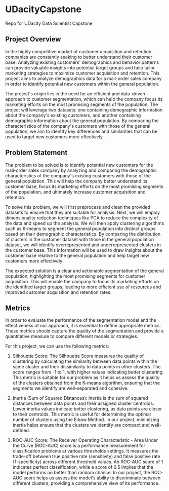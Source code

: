 # UDacityCapstone
Repo for UDacity Data Scientist Capstone

## Project Overview

In the highly competitive market of customer acquisition and retention, companies are constantly seeking to better understand their customer base. Analyzing existing customers' demographics and behavior patterns can provide valuable insights into potential target groups and help tailor marketing strategies to maximize customer acquisition and retention. This project aims to analyze demographics data for a mail-order sales company in order to identify potential new customers within the general population.

The project's origin lies in the need for an efficient and data-driven approach to customer segmentation, which can help the company focus its marketing efforts on the most promising segments of the population. The project will leverage two datasets: one containing demographic information about the company's existing customers, and another containing demographic information about the general population. By comparing the characteristics of the company's customers with those of the general population, we aim to identify key differences and similarities that can be used to target new customers more effectively.

## Problem Statement

The problem to be solved is to identify potential new customers for the mail-order sales company by analyzing and comparing the demographic characteristics of the company's existing customers with those of the general population. This will help the company better understand its customer base, focus its marketing efforts on the most promising segments of the population, and ultimately increase customer acquisition and retention.

To solve this problem, we will first preprocess and clean the provided datasets to ensure that they are suitable for analysis. Next, we will employ dimensionality reduction techniques like PCA to reduce the complexity of the data and speed up the analysis. We will then apply clustering algorithms such as K-means to segment the general population into distinct groups based on their demographic characteristics. By comparing the distribution of clusters in the customer dataset with those in the general population dataset, we will identify overrepresented and underrepresented clusters in the customer base. This information will be used to draw insights about the customer base relative to the general population and help target new customers more effectively.

The expected solution is a clear and actionable segmentation of the general population, highlighting the most promising segments for customer acquisition. This will enable the company to focus its marketing efforts on the identified target groups, leading to more efficient use of resources and improved customer acquisition and retention rates.

## Metrics
In order to evaluate the performance of the segmentation model and the effectiveness of our approach, it is essential to define appropriate metrics. These metrics should capture the quality of the segmentation and provide a quantitative measure to compare different models or strategies.

For this project, we can use the following metrics:

1. Silhouette Score: The Silhouette Score measures the quality of clustering by calculating the similarity between data points within the same cluster and their dissimilarity to data points in other clusters. The score ranges from -1 to 1, with higher values indicating better clustering. This metric is suitable for our problem as it helps us assess the quality of the clusters obtained from the K-means algorithm, ensuring that the segments we identify are well-separated and cohesive.

1. Inertia (Sum of Squared Distances): Inertia is the sum of squared distances between data points and their assigned cluster centroids. Lower inertia values indicate better clustering, as data points are closer to their centroids. This metric is useful for determining the optimal number of clusters using the Elbow Method. In our project, minimizing inertia helps ensure that the clusters we identify are compact and well-defined.

1. ROC-AUC Score: The Receiver Operating Characteristic - Area Under the Curve (ROC-AUC) score is a performance measurement for classification problems at various thresholds settings. It measures the trade-off between true positive rate (sensitivity) and false positive rate (1-specificity) across different threshold values. An ROC-AUC score of 1 indicates perfect classification, while a score of 0.5 implies that the model performs no better than random chance. In our project, the ROC-AUC score helps us assess the model's ability to discriminate between different clusters, providing a comprehensive view of its performance.
